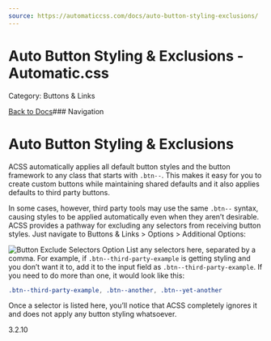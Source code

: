 ```yaml
---
source: https://automaticcss.com/docs/auto-button-styling-exclusions/
---
```


# Auto Button Styling & Exclusions - Automatic.css

Category: Buttons & Links

[Back to Docs](https://automaticcss.com/docs)### Navigation

# Auto Button Styling & Exclusions

ACSS automatically applies all default button styles and the button framework to any class that starts with `.btn--`. This makes it easy for you to create custom buttons while maintaining shared defaults and it also applies defaults to third party buttons.

In some cases, however, third party tools may use the same `.btn--` syntax, causing styles to be applied automatically even when they aren’t desirable. ACSS provides a pathway for excluding any selectors from receiving button styles. Just navigate to Buttons & Links > Options > Additional Options:

![Button Exclude Selectors Option](https://automaticcss.com/wp-content/uploads/buttons-exclude-1024x1024.jpg)
List any selectors here, separated by a comma. For example, if `.btn--third-party-example` is getting styling and you don’t want it to, add it to the input field as `.btn--third-party-example`. If you need to do more than one, it would look like this:

```css
.btn--third-party-example, .btn--another, .btn--yet-another
```

Once a selector is listed here, you’ll notice that ACSS completely ignores it and does not apply any button styling whatsoever.

3.2.10

